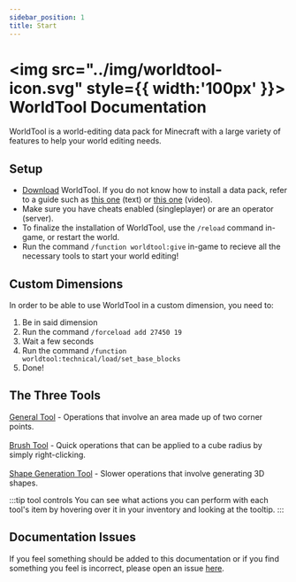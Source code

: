 ```yaml
---
sidebar_position: 1
title: Start
---
```


# <img src="../img/worldtool-icon.svg" style={{ width:'100px' }}></img> WorldTool Documentation

WorldTool is a world-editing data pack for Minecraft with a large variety of features to help your world editing needs.


## Setup

* [Download](https://datapackcenter.com/projects/worldtool.149/download) WorldTool. If you do not know how to install a data pack, refer to a guide such as [this one](https://minecraft.fandom.com/wiki/Tutorials/Installing_a_data_pack) (text) or [this one](https://youtu.be/C3zFd8pxFls) (video).
* Make sure you have cheats enabled (singleplayer) or are an operator (server).
* To finalize the installation of WorldTool, use the `/reload` command in-game, or restart the world.
* Run the command `/function worldtool:give` in-game to recieve all the necessary tools to start your world editing!


## Custom Dimensions

In order to be able to use WorldTool in a custom dimension, you need to:
1. Be in said dimension
2. Run the command `/forceload add 27450 19`
3. Wait a few seconds
4. Run the command `/function worldtool:technical/load/set_base_blocks`
5. Done!

## The Three Tools
[General Tool](category/general-tool) - Operations that involve an area made up of two corner points.<br></br>
[Brush Tool](category/brush-tool) - Quick operations that can be applied to a cube radius by simply right-clicking.<br></br>
[Shape Generation Tool](category/shape-generation-tool) - Slower operations that involve generating 3D shapes.

:::tip tool controls
You can see what actions you can perform with each tool's item by hovering over it in your inventory and looking at the tooltip.
:::

## Documentation Issues
If you feel something should be added to this documentation or if you find something you feel is incorrect, please open an issue [here](https://github.com/Ellivers/worldtool-docs/issues).
